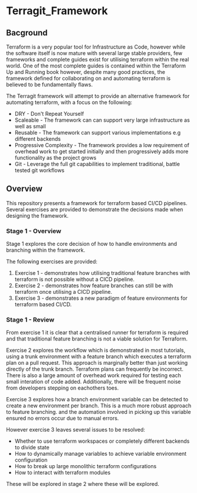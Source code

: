 # Terragit_Framework

## Bacground

Terraform is a very popular tool for Infrastructure as Code, however while the software itself is now mature with several large stable providers, few frameworks and complete guides exist for utilising terraform within the real world. One of the most complete guides is contained within the Terraform Up and Running book however, despite many good practices, the framework defined for collaborating on and automating terraform is believed to be fundamentally flaws.

The Terragit framework will attempt to provide an alternative framework for automating terraform, with a focus on the following:

- DRY - Don't Repeat Yourself
- Scaleable - The framework can can support very large infrastructure as well as small
- Reusable - The framework can support various implementations e.g different backends
- Progressive Complexity - The framework provides a low requirement of overhead work to get started initially and then progressively adds more functionality as the project grows
- Git - Leverage the full git capabilities to implement traditional, battle tested git workflows

## Overview

This repository presents a framework for terraform based CI/CD pipelines. Several exercises are provided to demonstrate the decisions made when designing the framework.

### Stage 1 - Overview

Stage 1 explores the core decision of how to handle environments and branching within the framework.

The following exercises are provided:

1. Exercise 1 - demonstrates how utilising traditional feature branches with terraform is not possible without a CICD pipeline.
2. Exercise 2 - demonstrates how feature branches can still be with terraform once utilising a CICD pipeline.
3. Exercise 3 - demonstrates a new paradigm of feature environments for terraform based CI/CD.

### Stage 1 - Review

From exercise 1 it is clear that a centralised runner for terraform is required and that traditional feature branching is not a viable solution for Terraform.

Exercise 2 explores the workflow which is demonstrated in most tutorials, using a trunk environment with a feature branch which executes a terraform plan on a pull request. This approach is marginally better than just working directly of the trunk branch. Terraform plans can frequently be incorrect. There is also a large amount of overhead work required for testing each small interation of code added. Additionally, there will be frequent noise from developers stepping on eachothers toes.

Exercise 3 explores how a branch environment variable can be detected to create a new environment per branch. This is a much more robust approach to feature branching. and the automation involved in picking up this variable ensured no errors occur due to manual errors.

However exercise 3 leaves several issues to be resolved:

- Whether to use terraform workspaces or completely different backends to divide state
- How to dynamically manage variables to achieve variable environment configuration
- How to break up large monolithic terraform configurations
- How to interact with terraform modules

These will be explored in stage 2 where these will be explored.
